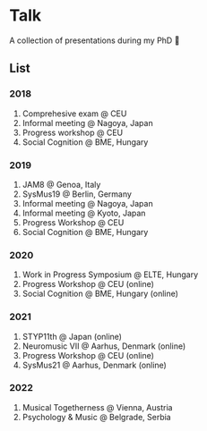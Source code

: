 # Talk 
A collection of presentations during my PhD 🙈

## List
### 2018
1. Comprehesive exam @ CEU
2. Informal meeting @ Nagoya, Japan
3. Progress workshop @ CEU
4. Social Cognition @ BME, Hungary

### 2019
1. JAM8 @ Genoa, Italy
2. SysMus19 @ Berlin, Germany
3. Informal meeting @ Nagoya, Japan
4. Informal meeting @ Kyoto, Japan
5. Progress Workshop @ CEU
6. Social Cognition @ BME, Hungary

### 2020
1. Work in Progress Symposium @ ELTE, Hungary
2. Progress Workshop @ CEU (online)
3. Social Cognition @ BME, Hungary (online)

### 2021
1. STYP11th @ Japan (online)
2. Neuromusic VII @ Aarhus, Denmark (online)
3. Progress Workshop @ CEU (online)
4. SysMus21 @ Aarhus, Denmark (online)

### 2022
1. Musical Togetherness @ Vienna, Austria
2. Psychology & Music @ Belgrade, Serbia